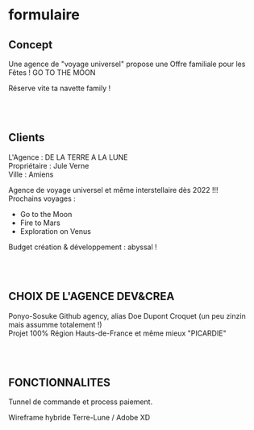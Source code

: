 # formulaire

## Concept

Une agence de "voyage universel" propose une Offre familiale pour les Fêtes !
GO TO THE MOON

Réserve vite ta navette family !

<br><br>
## Clients

L'Agence : DE LA TERRE A LA LUNE<br>
Propriétaire : Jule Verne<br>
Ville : Amiens

Agence de voyage universel et même interstellaire dès 2022 !!!<br>
Prochains voyages : <br>
- Go to the Moon
- Fire to Mars
- Exploration on Venus<br>

Budget création & développement : abyssal !

<br><br>
## CHOIX DE L'AGENCE DEV&CREA

Ponyo-Sosuke Github agency, alias Doe Dupont Croquet
(un peu zinzin mais assumme totalement !)<br>
Projet 100% Région Hauts-de-France et même mieux "PICARDIE"

<br><br>
## FONCTIONNALITES

Tunnel de commande et process paiement.

Wireframe hybride Terre-Lune / Adobe XD

<br><br>
